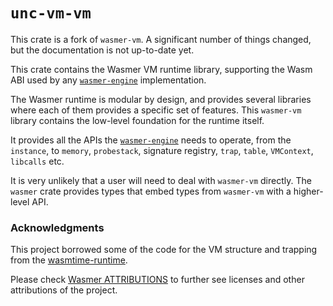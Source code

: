 # `unc-vm-vm`

This crate is a fork of `wasmer-vm`. A significant number of things changed, but the documentation is not up-to-date yet.

This crate contains the Wasmer VM runtime library, supporting the Wasm ABI used by any [`wasmer-engine`] implementation.

The Wasmer runtime is modular by design, and provides several
libraries where each of them provides a specific set of features. This
`wasmer-vm` library contains the low-level foundation for the runtime
itself.

It provides all the APIs the
[`wasmer-engine`](https://crates.io/crates/wasmer-engine) needs to operate,
from the `instance`, to `memory`, `probestack`, signature registry, `trap`,
`table`, `VMContext`, `libcalls` etc.

It is very unlikely that a user will need to deal with `wasmer-vm`
directly. The `wasmer` crate provides types that embed types from
`wasmer-vm` with a higher-level API.


[`wasmer-engine`]: https://crates.io/crates/wasmer-engine

### Acknowledgments

This project borrowed some of the code for the VM structure and trapping from the [wasmtime-runtime](https://crates.io/crates/wasmtime-runtime).

Please check [Wasmer ATTRIBUTIONS](https://github.com/wasmerio/wasmer/blob/master/ATTRIBUTIONS.md) to further see licenses and other attributions of the project. 
